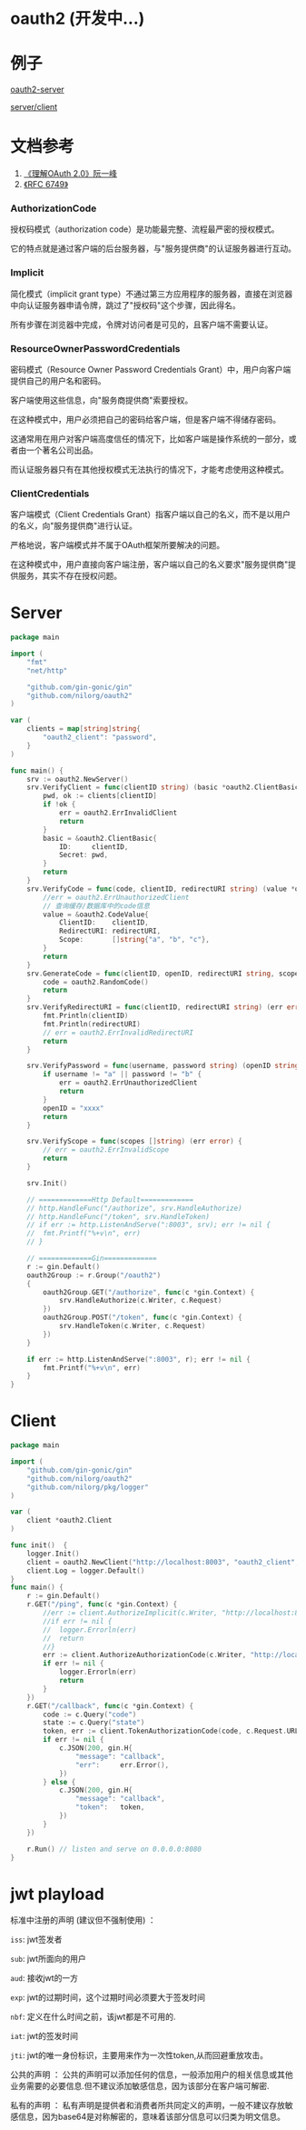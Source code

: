 # oauth2 (开发中...)

# 例子

[oauth2-server](https://github.com/nilorg/oauth2-server)

[server/client](https://github.com/nilorg/oauth2/tree/master/examples)

# 文档参考
1. [《理解OAuth 2.0》阮一峰](http://www.ruanyifeng.com/blog/2014/05/oauth_2_0.html)
2. [《RFC 6749》](http://www.rfcreader.com/#rfc6749)

### AuthorizationCode
授权码模式（authorization code）是功能最完整、流程最严密的授权模式。

它的特点就是通过客户端的后台服务器，与"服务提供商"的认证服务器进行互动。
### Implicit
简化模式（implicit grant type）不通过第三方应用程序的服务器，直接在浏览器中向认证服务器申请令牌，跳过了"授权码"这个步骤，因此得名。

所有步骤在浏览器中完成，令牌对访问者是可见的，且客户端不需要认证。
### ResourceOwnerPasswordCredentials
密码模式（Resource Owner Password Credentials Grant）中，用户向客户端提供自己的用户名和密码。

客户端使用这些信息，向"服务商提供商"索要授权。

在这种模式中，用户必须把自己的密码给客户端，但是客户端不得储存密码。

这通常用在用户对客户端高度信任的情况下，比如客户端是操作系统的一部分，或者由一个著名公司出品。

而认证服务器只有在其他授权模式无法执行的情况下，才能考虑使用这种模式。
### ClientCredentials
客户端模式（Client Credentials Grant）指客户端以自己的名义，而不是以用户的名义，向"服务提供商"进行认证。

严格地说，客户端模式并不属于OAuth框架所要解决的问题。

在这种模式中，用户直接向客户端注册，客户端以自己的名义要求"服务提供商"提供服务，其实不存在授权问题。

# Server

```go
package main

import (
	"fmt"
	"net/http"

	"github.com/gin-gonic/gin"
	"github.com/nilorg/oauth2"
)

var (
	clients = map[string]string{
		"oauth2_client": "password",
	}
)

func main() {
	srv := oauth2.NewServer()
	srv.VerifyClient = func(clientID string) (basic *oauth2.ClientBasic, err error) {
		pwd, ok := clients[clientID]
		if !ok {
			err = oauth2.ErrInvalidClient
			return
		}
		basic = &oauth2.ClientBasic{
			ID:     clientID,
			Secret: pwd,
		}
		return
	}
	srv.VerifyCode = func(code, clientID, redirectURI string) (value *oauth2.CodeValue, err error) {
		//err = oauth2.ErrUnauthorizedClient
		// 查询缓存/数据库中的code信息
		value = &oauth2.CodeValue{
			ClientID:    clientID,
			RedirectURI: redirectURI,
			Scope:       []string{"a", "b", "c"},
		}
		return
	}
	srv.GenerateCode = func(clientID, openID, redirectURI string, scope []string) (code string, err error) {
		code = oauth2.RandomCode()
		return
	}
	srv.VerifyRedirectURI = func(clientID, redirectURI string) (err error) {
		fmt.Println(clientID)
		fmt.Println(redirectURI)
		// err = oauth2.ErrInvalidRedirectURI
		return
	}

	srv.VerifyPassword = func(username, password string) (openID string, err error) {
		if username != "a" || password != "b" {
			err = oauth2.ErrUnauthorizedClient
			return
		}
		openID = "xxxx"
		return
	}

	srv.VerifyScope = func(scopes []string) (err error) {
		// err = oauth2.ErrInvalidScope
		return
	}

	srv.Init()

	// =============Http Default=============
	// http.HandleFunc("/authorize", srv.HandleAuthorize)
	// http.HandleFunc("/token", srv.HandleToken)
	// if err := http.ListenAndServe(":8003", srv); err != nil {
	// 	fmt.Printf("%+v\n", err)
	// }

	// =============Gin=============
	r := gin.Default()
	oauth2Group := r.Group("/oauth2")
	{
		oauth2Group.GET("/authorize", func(c *gin.Context) {
			srv.HandleAuthorize(c.Writer, c.Request)
		})
		oauth2Group.POST("/token", func(c *gin.Context) {
			srv.HandleToken(c.Writer, c.Request)
		})
	}

	if err := http.ListenAndServe(":8003", r); err != nil {
		fmt.Printf("%+v\n", err)
	}
}
```

# Client

```go
package main

import (
	"github.com/gin-gonic/gin"
	"github.com/nilorg/oauth2"
	"github.com/nilorg/pkg/logger"
)

var (
	client *oauth2.Client
)

func init()  {
	logger.Init()
	client = oauth2.NewClient("http://localhost:8003", "oauth2_client", "password")
	client.Log = logger.Default()
}
func main() {
	r := gin.Default()
	r.GET("/ping", func(c *gin.Context) {
		//err := client.AuthorizeImplicit(c.Writer, "http://localhost:8080/callback", "test", "aaaaa")
		//if err != nil {
		//	logger.Errorln(err)
		//	return
		//}
		err := client.AuthorizeAuthorizationCode(c.Writer, "http://localhost:8080/callback", "test", "bbbbb")
		if err != nil {
			logger.Errorln(err)
			return
		}
	})
	r.GET("/callback", func(c *gin.Context) {
		code := c.Query("code")
		state := c.Query("state")
		token, err := client.TokenAuthorizationCode(code, c.Request.URL.String(), state)
		if err != nil {
			c.JSON(200, gin.H{
				"message": "callback",
				"err":     err.Error(),
			})
		} else {
			c.JSON(200, gin.H{
				"message": "callback",
				"token":   token,
			})
		}
	})

	r.Run() // listen and serve on 0.0.0.0:8080
}
```

# jwt playload
 
 标准中注册的声明 (建议但不强制使用) ：
 
 `iss`: jwt签发者
 
 `sub`: jwt所面向的用户
 
 `aud`: 接收jwt的一方
 
 `exp`: jwt的过期时间，这个过期时间必须要大于签发时间
 
 `nbf`: 定义在什么时间之前，该jwt都是不可用的.
 
 `iat`: jwt的签发时间
 
 `jti`: jwt的唯一身份标识，主要用来作为一次性token,从而回避重放攻击。
 
 公共的声明 ：
 公共的声明可以添加任何的信息，一般添加用户的相关信息或其他业务需要的必要信息.但不建议添加敏感信息，因为该部分在客户端可解密.
 
 私有的声明 ：
 私有声明是提供者和消费者所共同定义的声明，一般不建议存放敏感信息，因为base64是对称解密的，意味着该部分信息可以归类为明文信息。